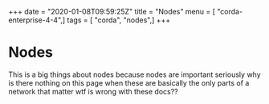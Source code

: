 +++
date = "2020-01-08T09:59:25Z"
title = "Nodes"
menu = [ "corda-enterprise-4-4",]
tags = [ "corda", "nodes",]
+++


# Nodes

This is a big things about nodes because nodes are important seriously why is there nothing on this page when these are
            basically the only parts of a network that matter wtf is wrong with these docs??



